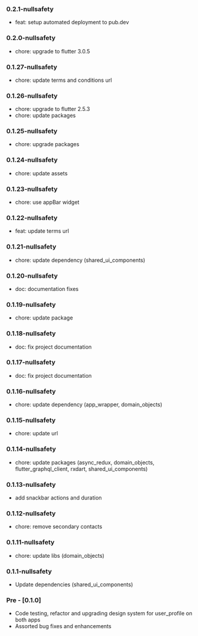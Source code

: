 ### 0.2.1-nullsafety

- feat: setup automated deployment to pub.dev

### 0.2.0-nullsafety

- chore: upgrade to flutter 3.0.5

### 0.1.27-nullsafety

- chore: update terms and conditions url

### 0.1.26-nullsafety

- chore: upgrade to flutter 2.5.3
- chore: update packages

### 0.1.25-nullsafety

- chore: upgrade packages

### 0.1.24-nullsafety

- chore: update assets

### 0.1.23-nullsafety

- chore: use appBar widget

### 0.1.22-nullsafety

- feat: update terms url

### 0.1.21-nullsafety

- chore: update dependency (shared_ui_components)

### 0.1.20-nullsafety

- doc: documentation fixes

### 0.1.19-nullsafety

- chore: update package

### 0.1.18-nullsafety

- doc: fix project documentation

### 0.1.17-nullsafety

- doc: fix project documentation

### 0.1.16-nullsafety

- chore: update dependency (app_wrapper, domain_objects)

### 0.1.15-nullsafety

- chore: update url

### 0.1.14-nullsafety

- chore: update packages (async_redux, domain_objects, flutter_graphql_client, rxdart, shared_ui_components)

### 0.1.13-nullsafety

- add snackbar actions and duration

### 0.1.12-nullsafety

- chore: remove secondary contacts

### 0.1.11-nullsafety

- chore: update libs (domain_objects)

### 0.1.1-nullsafety

- Update dependencies (shared_ui_components)

### Pre - [0.1.0]

- Code testing, refactor and upgrading design system for user_profile on both apps
- Assorted bug fixes and enhancements

